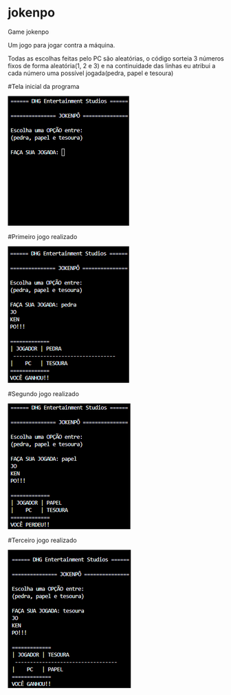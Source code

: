 # jokenpo
Game jokenpo

Um jogo para jogar contra a máquina.

Todas as escolhas feitas pelo PC são aleatórias, o código sorteia 3 números fixos de forma aleatória(1, 2 e 3) e na continuidade das linhas eu atribui a cada número uma possível jogada(pedra, papel e tesoura)

#Tela inicial da programa

![nomeImagem](/imagens/homeScreen.png)

#Primeiro jogo realizado

![nomeImagem](firstGame.png)

#Segundo jogo realizado

![nomeImagem](/imagens/secondGame.png)

#Terceiro jogo realizado

![nomeImagem](/imagens/thirdGame.png)